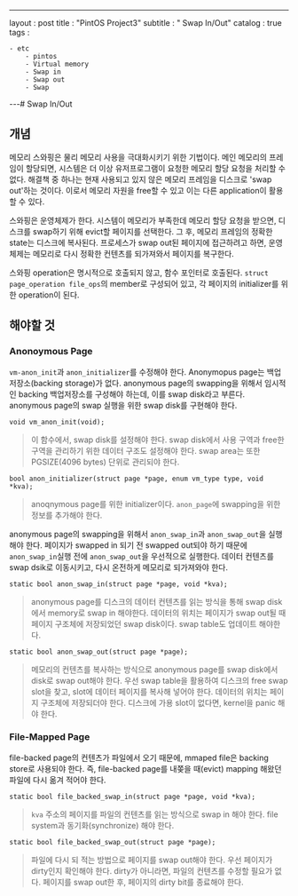 ---

layout : post
title : "PintOS Project3"
subtitle : " Swap In/Out"
catalog : true
tags : 	

    - etc
        - pintos
        - Virtual memory
        - Swap in
        - Swap out
        - Swap

---# Swap In/Out

## 개념

메모리 스와핑은 물리 메모리 사용을 극대화시키기 위한 기법이다. 메인 메모리의 프레임이 할당되면, 시스템은 더 이상 유저프로그램이 요청한 메모리 할당 요청을 처리할 수 없다. 해결책 중 하나는 현재 사용되고 있지 않은 메모리 프레임을 디스크로 'swap out'하는 것이다. 이로서 메모리 자원을 free할 수 있고 이는 다른 application이 활용할 수 있다.

스와핑은 운영체제가 한다. 시스템이 메모리가 부족한데 메모리 할당 요청을 받으면, 디스크를 swap하기 위해 evict할 페이지를 선택한다.  그 후, 메모리 프레임의 정확한 state는 디스크에 복사된다. 프로세스가 swap out된 페이지에 접근하려고 하면, 운영체제는 메모리로 다시 정확한 컨텐츠를 되가져와서 페이지를 복구한다.

스와핑 operation은 명시적으로 호출되지 않고, 함수 포인터로 호출된다. `struct page_operation file_ops`의 member로 구성되어 있고, 각 페이지의 initializer를 위한 operation이 된다.



## 해야할 것

### Anonoymous Page

`vm-anon_init`과 `anon_initializer`를 수정해야 한다. Anonymopus page는 백업 저장소(backing storage)가 없다. anonymous page의 swapping을 위해서 임시적인 backing 백업저장소를 구성해야 하는데, 이를 swap disk라고 부른다. anonymous page의 swap 실행을 위한 swap disk를 구현해야 한다.

`void vm_anon_init(void);`

> 이 함수에서, swap disk를 설정해야 한다. swap disk에서 사용 구역과 free한 구역을 관리하기 위한 데이터 구조도 설정해야 한다. swap area는 또한 PGSIZE(4096 bytes) 단위로 관리되야 한다.



`bool anon_initializer(struct page *page, enum vm_type type, void *kva);`

> anoqnymous page를 위한 initializer이다. `anon_page`에 swapping을 위한 정보를 추가해야 한다. 



anonymous page의 swapping을 위해서  `anon_swap_in`과 `anon_swap_out`을 실행해야 한다. 페이지가 swapped in 되기 전 swapped out되야 하기 때문에 `anon_swap_in`실행 전에 `anon_swap_out`을 우선적으로 실행한다. 데이터 컨텐츠를 swap dsik로 이동시키고, 다시 온전하게 메모리로 되가져와야 한다.



`static bool anon_swap_in(struct page *page, void *kva);`

> anonymous page를 디스크의 데이터 컨텐츠를 읽는 방식을 통해 swap disk에서 memory로 swap in 해야한다. 데이터의 위치는 페이지가 swap out될 때 페이지 구조체에 저장되었던 swap disk이다. swap table도 업데이트 해야한다.



`static bool anon_swap_out(struct page *page);`

> 메모리의 컨텐츠를 복사하는 방식으로 anonymous page를 swap disk에서 disk로 swap out해야 한다. 우선 swap table을 활용하여 디스크의 free swap slot을 찾고, slot에 데이터 페이지를 복사해 넣어야 한다. 데이터의 위치는 페이지 구조체에 저장되더야 한다. 디스크에 가용 slot이 없다면, kernel을 panic 해야 한다.



### File-Mapped Page

file-backed page의 컨텐츠가 파일에서 오기 때문에, mmaped file은 backing store로 사용되야 한다. 즉, file-backed page를 내쫒을 때(evict) mapping 해왔던 파일에 다시 옮겨 적어야 한다.

`static bool file_backed_swap_in(struct page *page, void *kva);`

> `kva` 주소의 페이지를 파일의 컨텐츠를 읽는 방식으로 swap in 해야 한다. file system과 동기화(synchronize) 해야 한다.



`static bool file_backed_swap_out(struct page *page);`

> 파일에 다시 되 적는 방법으로 페이지를 swap out해야 한다. 우선 페이지가 dirty인지 확인해야 한다. dirty가 아니라면, 파일의 컨텐츠를 수정할 필요가 없다. 페이지를 swap out한 후, 페이지의 dirty bit를 종료해야 한다.